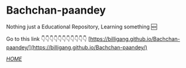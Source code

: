 # Bachchan-paandey
Nothing just a Educational Repository, Learning something 🆕

Go to this link
👇👇👇👇👇👇👇👇👇👇👇
[https://billigang.github.io/Bachchan-paandey/](https://billigang.github.io/Bachchan-paandey/)

[*HOME*](https://techlomdi.github.io)
